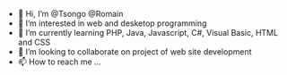 - 👋 Hi, I’m @Tsongo @Romain
- 👀 I’m interested in web and desketop programming 
- 🌱 I’m currently learning PHP, Java, Javascript, C#, Visual Basic, HTML and CSS
- 💞️ I’m looking to collaborate on project of web site development
- 📫 How to reach me ...

<!---
TsongoRomain/TsongoRomain is a ✨ special ✨ repository because its `README.md` (this file) appears on your GitHub profile.
You can click the Preview link to take a look at your changes.
--->
